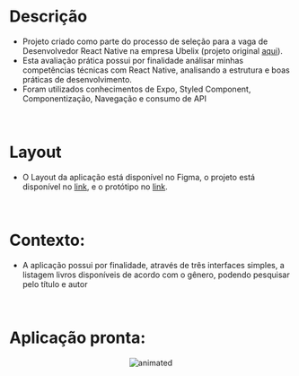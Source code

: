 # Descrição

- Projeto criado como parte do processo de seleção para a vaga de Desenvolvedor React Native na empresa Ubelix (projeto original [aqui](https://github.com/Ubelix/pratical-test-react-native)).
- Esta avaliação prática possui por finalidade análisar minhas competências técnicas com React Native, analisando a estrutura e boas práticas de desenvolvimento.
- Foram utilizados conhecimentos de Expo, Styled Component, Componentização, Navegação e consumo de API

<br/>

# Layout

 - O Layout da aplicação está disponível no Figma, o projeto está disponível no [link](https://www.figma.com/file/0guw67U3KwxQiY1zMzIPHX/Bookshelf?node-id=641%3A2313), e o protótipo no [link](https://www.figma.com/proto/0guw67U3KwxQiY1zMzIPHX/Bookshelf?node-id=641%3A2313&scaling=scale-down&page-id=41%3A530&starting-point-node-id=641%3A23131).

<br/>

# Contexto:

- A aplicação possui por finalidade, através de três interfaces simples, a listagem livros disponíveis de acordo com o gênero, podendo pesquisar pelo título e autor

<br/>

# Aplicação pronta:

<p align="center">
  <img src="https://github.com/user-attachments/assets/8dc96ac1-93c1-44e8-80e4-468d8df7c0ae" alt="animated" />
</p>
